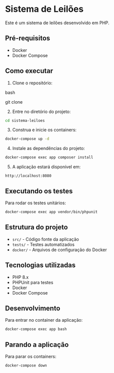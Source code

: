 # Sistema de Leilões

Este é um sistema de leilões desenvolvido em PHP.

## Pré-requisitos

- Docker
- Docker Compose

## Como executar

1. Clone o repositório:

bash

git clone <url-do-repositorio>

2. Entre no diretório do projeto:
```bash
cd sistema-leiloes
```

3. Construa e inicie os containers:
```bash
docker-compose up -d
```

4. Instale as dependências do projeto:
```bash
docker-compose exec app composer install
```

5. A aplicação estará disponível em:
```
http://localhost:8080
```

## Executando os testes

Para rodar os testes unitários:
```bash
docker-compose exec app vendor/bin/phpunit
```

## Estrutura do projeto

- `src/` - Código fonte da aplicação
- `tests/` - Testes automatizados
- `docker/` - Arquivos de configuração do Docker

## Tecnologias utilizadas

- PHP 8.x
- PHPUnit para testes
- Docker
- Docker Compose

## Desenvolvimento

Para entrar no container da aplicação:
```bash
docker-compose exec app bash
```

## Parando a aplicação

Para parar os containers:
```bash
docker-compose down
```
